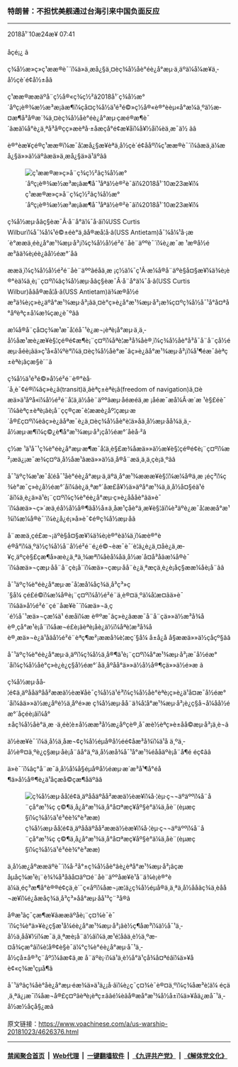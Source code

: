 ### 特朗普：不担忧美舰通过台海引来中国负面反应
------------------------

<div class="published">
 <span class="date" title="ä¸­å½æ¶é´">
  <time datetime="2018-10-24T07:41:18+08:00">
   2018å¹´10æ24æ¥ 07:41
  </time>
 </span>
</div>
<br/>
<div class="wsw">
 <span class="dateline">
  åçé¡¿ â
 </span>
 <p>
  ç¾å½æ»ç»ç¹ææ®è¯´ï¼ä»ä¸æå¿§ä¸¤èç¾å½åè°éè¿å°æµ·ä¸äºä¼å¼æ¥ä¸­å½çè´é¢å½±åã
 </p>
 <p>
  ç¹ææ®ææäºå¨ç½å®«ç­¾ç½²ã2018å¹´ç¾å½æ°´åºç¡è®¾æ½æ³æ¡ãæ¶ï¼ç­å¤ç¾å½ä¹é³é©»ç½å®«è®°èèµ«å°æ¼ä¸ºä½æ­¤æ¶å³å®æ´¾ä¸¤èç¾å½åè°éè¿å°æµ·çæé®æ¶è¯´âæä¼å°è¿ä¸ªå³å®çç»æèªå·±åæçå°é¢æ¥åï¼å¥½åï¼èä¸æ¯ä½ ãâ
 </p>
 <p>
  è®°èæ¥çé®ç¹ææ®ï¼æ¯å¦æå¿§æ¥èªä¸­å½çè´é¢ååºï¼ç¹ææ®è¯´ï¼âæä¸ä¼æå¿§ä»»ä½äºãæä»ä¸æå¿§ä»ä¹äºãâ
 </p>
 <div class="wsw__embed">
  <figure class="media-image js-media-expand">
   <div class="img-wrap">
    <div class="thumb">
     <img alt="ç¹ææ®æ»ç»å¨ç­¾ç½²ãç¾å½æ°´åºç¡è®¾æ½æ³æ¡ãæ¶å¯¹åªä½è®²è¯ãï¼2018å¹´10æ23æ¥ï¼" src="https://gdb.voanews.com/412EBCD8-5D1B-4EB1-B2CA-47DADAB610C6_w250_r1_s.jpg"/>
    </div>
    <span class="ico ico-fullscreen ico--media-expand ico--rounded">
    </span>
   </div>
   <figcaption>
    <span class="caption">
     ç¹ææ®æ»ç»å¨ç­¾ç½²ãç¾å½æ°´åºç¡è®¾æ½æ³æ¡ãæ¶å¯¹åªä½è®²è¯ãï¼2018å¹´10æ23æ¥ï¼
    </span>
   </figcaption>
  </figure>
 </div>
 <p>
  ç¾å½æµ·åâç§èæ¯Â·å¨å°ä¼¯å·âï¼USS Curtis Wilburï¼å¯¼å¼¹é©±éè°ä¸âå®æå¦å·â(USS Antietam)å¯¼å¼¹å·¡æ´è°ææä¸éè¿å°æ¹¾æµ·å³¡ï¼ç¾å½å½é²é¨åè¨äººè¯´ï¼è¿æ¯æ ¹æ®å½éæ³âä¾è¡éè¿âå½éæ°´åã
 </p>
 <p>
  ææä¸ï¼ç¾å½å½é²é¨åè¨äººãéåä¸æ ¡ç½ä¼¯ç¹Â·æ¼å®å¨äºè§å¤§æ¥¼ä¾è¡è®°èä¼ä¸è¡¨ç¤ºï¼âç¾å½æµ·åâç§èæ¯Â·å¨å°ä¼¯å·â(USS Curtis Wilbur)åâå®æå¦å·â(USS Antietam)ä¾æ®å½éæ³ä¾è¡ç»è¿äºå°æ¹¾æµ·å³¡ãä¸¤è°ç»è¿å°æ¹¾æµ·å³¡æ¾ç¤ºç¾å½å¯¹å°å¤ªå°åºèªç±å¼æ¾çæ¿è¯ºãâ
 </p>
 <p>
  æ¼å®å¨ç­å¤ç¾æ¹æ¯å¦éå¯¹è¿æ¬¡èªè¡å°æµ·ä¸ä¸­å½åæ¹æè¿æ¥è§¦çé®é¢æ¶è¡¨ç¤ºï¼åªè¦æ³å¾åè®¸ï¼ç¾å½åè°å³å¯å¨å¨çå½éæµ·åéè¡ãä»ç¹å«å¼ºè°ï¼ä¸¤èç¾å½åè°æ¯âç»è¿âå°æ¹¾æµ·å³¡ï¼å¹¶éæ¯âèªç±èªè¡âçæ§è´¨ã
 </p>
 <p>
  ç¾å½ä¹é³é©»å½é²é¨è®°èå·´å¸è¯¢é®ï¼âç»è¿â(transit)ä¸âèªç±èªè¡â(freedom of navigation)ä¸¤èæä»ä¹åºå«ï¼å½é²é¨å¦ä¸ä½åè¨äººãæµ·åéæéä¸­æ ¡åéæ¯æå¼Â·æ´æ ¹è§£éè¯´ï¼âèªç±èªè¡âè¡å¨çç®çæ¯è¦ææè¿åº¦çæµ·æ´å®£ç¤ºï¼èâç»è¿âåªæ¯è¿ä¸¤èç¾å½åè°è¦ä»åä¸­å½æµ·åå¾ä¸ä¸­å½æµ·æ¶ï¼ç©¿è¶å°æ¹¾æµ·å³¡çå½éæ°´åèå·²ã
 </p>
 <p>
  ç½æ ¹ä¹å¯¹ç¾è°éè¿å°æµ·æ¶æ¯å¦ä¸è§£æ¾åæä»»ä½æ¥è§¦çé®é¢è¡¨ç¤ºï¼æ²¡æä¿¡æ¯æ¾ç¤ºä¸­å½åæ¹âæä»»ä½ä¸å®å¨æä¸ä¸ä¸çè¡ä¸ºãâ
 </p>
 <p>
  å¯¹äºç¾æ¹æ¯å¦éå¯¹åè°éè¿å°æµ·ä¸äºä¸å°æ¹¾æææ¥è§¦ï¼æ¼å®ä¸æ ¡éç³ï¼ç¾è°æ¯ç»è¿å½éæ°´åï¼âè¿ä¸ªæ°´åæ­£å¥½ä»äºå°æ¹¾ä¸ä¸­å½å¤§éä¹é´âï¼ä¸è¿ä»ä¹è¡¨ç¤ºï¼ç¾è°éè¿å°æµ·ç»è¿åååè°ãä»è¯´ï¼âæä»¬ç»´æä¸éå½å½å®¶ãå½å±ä¸åæ¹çåè°ä¸æ¥è§¦âï¼è³äºè¿æ¯å¦ææå°æ¹¾ï¼æ¼å®è¯´ï¼è¿å¿é¡»å»è¯¢é®ç¾å½æµ·åã
 </p>
 <p>
  å¨ææä¸çé£æ¬¡äºè§å¤§æ¥¼ä¾è¡è®°èä¼ä¸ï¼æè®°èé®å°ï¼ä¸ºä½ç¾å½å¨å½é²é¨é¿é©¬èæ¯è¯´è¦ä¿è¿ä¸¤åè¿ä¸æ­¥ç¸äºçè§£çæ¶å»æè¿ä¸ªä¸¾æªï¼åèå¼åä¸­å½æ´å¤å³åãæ¼å®è¯´ï¼âæä»¬çæµ·åå¨å¨çè¡å¨ï¼æä»¬çæµ·åå¨è¿ä¸ªæçä¸è¿è¡åç§ææ¼åè¡å¨ãâ
 </p>
 <p>
  å¯¹äºç¾è°éè¿å°æµ·æ¯å¦æå¼åç¾ä¸­å³ç³»ç´§å¼ çé£é©ï¼æ¼å®è¡¨ç¤ºï¼å½é²é¨ä¸è®¤ä¸ºä¼å¦æ­¤ãä»è¯´ï¼âä»å½é²é¨çé¨åæ¥è¯´ï¼æä»¬ä¸ç´é½å¯¹æä»¬çæ¼ä¹ éæåï¼æ è®ºæ¯âç»è¿âææ¯å¨å¨çä»»ä½æ³å¾åè®¸çå°æ¹è¡å¨ï¼åæ¬é£è¡ãèªè¡åè¿ä½ï¼åªè¦æ³å¾åè®¸æä»¬è¿ä¹åãå½é²é¨èªç¶æ²¡ææå¾è¦æç´§å¼ å±å¿å å§ææä»»ä½çåçº§ãâ
 </p>
 <p>
  å¯¹äºç¾è°éè¿å°æµ·ä¸äºï¼ç¾å½ä¸å®¶ä¹è¡¨ç¤ºï¼å°æ¹¾æµ·å³¡æ¯å½éæ°´åï¼ç¾å½åè°ç»è¿è¿ç§å½éæ°´åä¸åºåå°ä»»ä½å½å®¶çä»»ä½é»æ ã
 </p>
 <p>
  ç¾å½æµ·åå­¦é¢ä¸äºååäºåå²ææä½èæ¥åè¯ç¾å½ä¹é³ï¼ç¾å½åè°èªè¡ç»è¿ä¹å¤æ¯å½éæ°´åï¼âä»»ä½æ¿åºé½ä¸åºé»æ ç¾å½æµ·åå¨ä¾å¦å°æ¹¾æµ·å³¡è¿ç§å¬å¼åå½éæ°´åçéè¡âï¼å°±åç¾å½åè°ä¸æ ·ä¸éè¦è±å½ææ³å½æ¿åºçè®¸å¯æè½èªç»è±åå©æµ·å³¡ä¸è¬ã
 </p>
 <p>
  ä½èæ¥è¯´ï¼ä¸­å½ä¸åæ¬¢ç¾å½éµå®å½éé¢åæ³å¾ï¼ä¹å ä¸ºä¸­å½è®¤ä¸ºè¿ç§æµ·åè¡å¨âå°ä¸ºä¸­å½æå¾å¯¹å°æ¹¾éååäºè¡å¨å¶é éç¢ãâ
 </p>
 <p>
  ä»è¯´ï¼âç°å¨æ¯ä¸­å½å¼å§éµå®å½éæµ·æ´æ³å¹¶å°éå¶ä»å½å®¶è¿ä¹åçæå©çæ¶åäºãâ
 </p>
 <div class="wsw__embed">
  <figure class="media-image js-media-expand">
   <div class="img-wrap">
    <div class="thumb">
     <img alt="ç¾å½æµ·åå­¦é¢ä¸äºååäºåå²ææä½èæ¥ï¼å·¦èµ·ç¬¬äºäººï¼å¨å¨çå°æ¹¾ç ç©¶ä¸­å¿å°æ¹¾ä¸å°å¤ªæç¥åº§è°ä¼ä¸åè¨(èµæç§ï¼ç¾å½ä¹é³éè¾°è³ææ)" src="https://gdb.voanews.com/0893633E-44EA-4CD3-AEBD-C1BEF8FB99E1_w250_r0_s.jpg"/>
    </div>
    <span class="ico ico-fullscreen ico--media-expand ico--rounded">
    </span>
   </div>
   <figcaption>
    <span class="caption">
     ç¾å½æµ·åå­¦é¢ä¸äºååäºåå²ææä½èæ¥ï¼å·¦èµ·ç¬¬äºäººï¼å¨å¨çå°æ¹¾ç ç©¶ä¸­å¿å°æ¹¾ä¸å°å¤ªæç¥åº§è°ä¼ä¸åè¨(èµæç§ï¼ç¾å½ä¹é³éè¾°è³ææ)
    </span>
   </figcaption>
  </figure>
 </div>
 <p>
  ä¸­å½æ¿åºææäºè¯´ï¼å·²å°±ç¾å½åè°âè¿èªå°æ¹¾æµ·å³¡âçæåµåç¾æ¹è¡¨è¾¾å³åãå¤äº¤é¨åè¨äººåæ¥è¹å¨ä¾è¡è®°èä¼ä¸éç³æ¶å°è®®é¢çä¸è´¯ç«åºï¼åæ¬¡æ¦ä¿ç¾å½éµå®ä¸ä¸ªä¸­å½ååãç¾ä¸­èåå¬æ¥ï¼é¿åæåç¾ä¸­å³ç³»åå°æµ·åå¹³ç¨³å®ã
 </p>
 <p>
  å®æ¹ãç¯çæ¶æ¥ãææäºåè¡¨ç¤¾è¯è¯´ï¼ç¾è°ä»¥è¿ç§æ¹å¼éè¿å°æ¹¾æµ·å³¡âè½ç¶åæ³ï¼ä½å¯¹ä¸­å½ä¸åå¥½ï¼æ¯ä¸ä¸ªæè¡å¨ä½âï¼ä¸­æ¹é¦åâä¸è½ä¸ºæ­¤å¾çæ°âï¼è¦å®¢è§è¯ä¼°ç¾è°éè¿å°æµ·å¯¹ä¸­å½çå±å®³ç¨åº¦ï¼âæ¢ä¸æ å¨äºè¡·ï¼ä¹ä¸è½å°ä¹çå¾å¤ªéâï¼ä»¥åè¢«ç¾æ¹çµå¶ã
 </p>
 <p>
  å¯¹äºâç¾åè°åè¿å°æµ·éæ¾ä»ä¹ä¿¡å·âï¼è¿ç¯ç¤¾è¯è®¤ä¸ºï¼ç¾åæ³è¦ä¼ éçä¸ä¸ªä¿¡æ¯ï¼åæ¬å®£ç¤ºâèªè¡èªç±âãé¼èãå®æå°æ¹¾å½å±ï¼ä»¥åä¿æå¯¹ä¸­å½æ½åçå§¿æã
 </p>
</div>

原文链接：https://www.voachinese.com/a/us-warship-20181023/4626376.html


------------------------
#### [禁闻聚合首页](https://github.com/gfw-breaker/banned-news/blob/master/README.md) &nbsp;|&nbsp; [Web代理](https://github.com/gfw-breaker/open-proxy/blob/master/README.md) &nbsp;|&nbsp;  [一键翻墙软件](https://github.com/gfw-breaker/nogfw/blob/master/README.md) &nbsp;|&nbsp; [《九评共产党》](https://github.com/gfw-breaker/9ping.md/blob/master/README.md#九评之一评共产党是什么) &nbsp;|&nbsp; [《解体党文化》](https://github.com/gfw-breaker/jtdwh.md/blob/master/README.md#绪论)